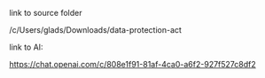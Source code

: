 
link to source folder

/c/Users/glads/Downloads/data-protection-act


link to AI:

https://chat.openai.com/c/808e1f91-81af-4ca0-a6f2-927f527c8df2



